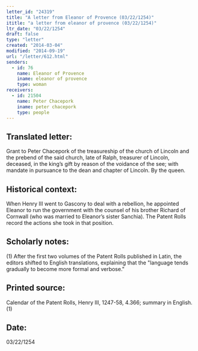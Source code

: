 ```yaml
---
letter_id: "24319"
title: "A letter from Eleanor of Provence (03/22/1254)"
ititle: "a letter from eleanor of provence (03/22/1254)"
ltr_date: "03/22/1254"
draft: false
type: "letter"
created: "2014-03-04"
modified: "2014-09-19"
url: "/letter/612.html"
senders:
  - id: 76
    name: Eleanor of Provence
    iname: eleanor of provence
    type: woman
receivers:
  - id: 21504
    name: Peter Chacepork
    iname: peter chacepork
    type: people
---
```

<h2> Translated letter:</h2>Grant to Peter Chacepork of the treasureship of the church of Lincoln and the prebend of the said church, late of Ralph, treasurer of Lincoln, deceased, in the king’s gift by reason of the voidance of the see; with mandate in pursuance to the dean and chapter of Lincoln.
By the queen.
<h2 class="mt-4"> Historical context:</h2>When Henry III went to Gascony to deal with a rebellion, he appointed Eleanor to run the government with the counsel of his brother Richard of Cornwall (who was married to Eleanor’s sister Sanchia). The Patent Rolls record the actions she took in that position.
<h2 class="mt-4"> Scholarly notes:</h2>(1) After the first two volumes of the Patent Rolls published in Latin, the editors shifted to English translations, explaining that the "language tends gradually to become more formal and verbose."
<h2 class="mt-4"> Printed source:</h2>Calendar of the Patent Rolls, Henry III, 1247-58, 4.366; summary in English.(1)
<h2 class="mt-4"> Date:</h2>03/22/1254